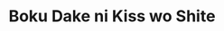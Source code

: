 --- 
title: "Boku Dake ni Kiss wo Shite"
publishdate: "2019-7-19T16:48:46+02:00"
src: "https://365manga.net/manga/boku-dake-ni-kiss-wo-shite"
image: "https://data.365manga.net/images/thumbnails/6932-boku-dake-ni-kiss-wo-shite.jpg"
description: "1) Please Kiss Me Why does Kei pick Setsu up everyday and then ignore him at school? Setsu wonders is he special or just a bother. 2) Rag Doll Honey It's been six months of dating why won't Kotori let Ryouta into his place? 3) Sweet Life Living together to save money is fine, but how long can one live under the same roof with the one they like without…"
---